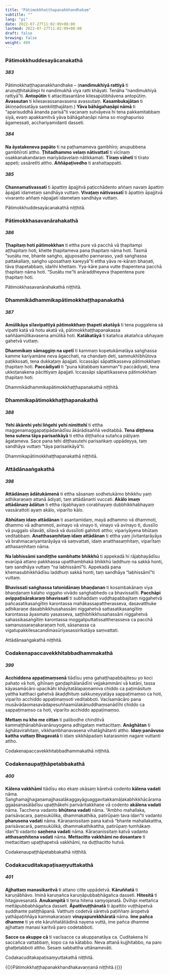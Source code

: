 ```yaml
---
title: "Pātimokkhaṭṭhapanakkhandhakaṃ"
subtitle: ""
lang: "pi"
date: 2022-07-27T11:02:09+08:00
lastmod: 2022-07-27T11:02:09+08:00
draft: false
brewing: false
weight: 409
---
```


### Pātimokkhuddesayācanakathā

##### 383

Pātimokkhaṭṭhapanakkhandhake – (**nandimukhiyā rattiyā** ti aruṇuṭṭhitakālepi hi nandimukhā viya ratti khāyati. Tenāha “nandimukhiyā rattiyā”ti. **Antopūtin** ti attacittasantāne kilesapūtibhāvena antopūtiṃ. **Avassutan** ti kilesavassanavasena avassutaṃ. **Kasambukajātan** ti ākiṇṇadosatāya saṃkiliṭṭhajātaṃ.) **Yāva bāhāgahaṇāpi nāmā** ti “aparisuddhā ānanda parisā”ti vacanaṃ sutvāyeva hi tena pakkamitabbaṃ siyā, evaṃ apakkamitvā yāva bāhāgahaṇāpi nāma so moghapuriso āgamessati, acchariyamidanti dasseti.

##### 384

**Na āyatakeneva papāto** ti na paṭhamameva gambhīro; anupubbena gambhīroti attho. **Ṭhitadhammo velaṃ nātivattatī** ti vīcīnaṃ osakkanakandaraṃ mariyādavelaṃ nātikkamati. **Tīraṃ vāhetī** ti tīrato appeti; ussāretīti attho. **Aññāpaṭivedho** ti arahattappatti.

##### 385

**Channamativassatī** ti āpattiṃ āpajjitvā paṭicchādento aññaṃ navaṃ āpattiṃ āpajjati idametaṃ sandhāya vuttaṃ. **Vivaṭaṃ nātivassatī** ti āpattiṃ āpajjitvā vivaranto aññaṃ nāpajjati idametaṃ sandhāya vuttaṃ.

<p class="text-center text-muted">Pātimokkhuddesayācanakathā niṭṭhitā.</p>

### Pātimokkhasavanārahakathā

##### 386

**Ṭhapitaṃ hoti pātimokkhan** ti ettha pure vā pacchā vā ṭhapitampi aṭṭhapitaṃ hoti, khette ṭhapitameva pana ṭhapitaṃ nāma hoti. Tasmā “suṇātu me, bhante saṅgho, ajjuposatho pannaraso, yadi saṅghassa pattakallaṃ, saṅgho uposathaṃ kareyyā”ti ettha yāva re-kāraṃ bhaṇati, tāva ṭhapetabbaṃ, idañhi khettaṃ. Yya-kāre pana vutte ṭhapentena pacchā ṭhapitaṃ nāma hoti. “Suṇātu me”ti anāraddheyeva ṭhapentena pure ṭhapitaṃ hoti.

<p class="text-center text-muted">Pātimokkhasavanārahakathā niṭṭhitā.</p>

### Dhammikādhammikapātimokkhaṭṭhapanakathā

##### 387

**Amūlikāya sīlavipattiyā pātimokkhaṃ ṭhapeti akatāyā** ti tena puggalena sā vipatti katā vā hotu akatā vā, pātimokkhaṭṭhapanakassa saññāamūlikavasena amūlikā hoti. **Katākatāyā** ti katañca akatañca ubhayaṃ gahetvā vuttaṃ.

**Dhammikaṃ sāmaggiṃ na upetī** ti kammaṃ kopetukāmatāya saṅghassa kamme karīyamāne neva āgacchati, na chandaṃ deti, sammukhībhūtova paṭikkosati, tena dukkaṭaṃ āpajjati. Iccassāpi sāpattikasseva pātimokkhaṃ ṭhapitaṃ hoti. **Paccādiyatī** ti “puna kātabbaṃ kamman”ti paccādiyati, tena ukkoṭanakena pācittiyaṃ āpajjati. Iccassāpi sāpattikasseva pātimokkhaṃ ṭhapitaṃ hoti.

<p class="text-center text-muted">Dhammikādhammikapātimokkhaṭṭhapanakathā niṭṭhitā.</p>

### Dhammikapātimokkhaṭṭhapanakathā

##### 388

**Yehi ākārehi yehi liṅgehi yehi nimittehī** ti ettha maggenamaggapaṭipādanādīsu ākārādisaññā veditabbā. **Tena diṭṭhena tena sutena tāya parisaṅkāyā** ti ettha diṭṭhañca sutañca pāḷiyaṃ āgatameva. Sace pana tehi diṭṭhasutehi parisaṅkaṃ uppādeyya, taṃ sandhāya vuttaṃ “tāya parisaṅkāyā”ti.

<p class="text-center text-muted">Dhammikapātimokkhaṭṭhapanakathā niṭṭhitā.</p>

### Attādānaaṅgakathā

##### 398

**Attādānaṃ ādātukāmenā** ti ettha sāsanaṃ sodhetukāmo bhikkhu yaṃ adhikaraṇaṃ attanā ādiyati, taṃ attādānanti vuccati. **Akālo imaṃ attādānaṃ ādātun** ti ettha rājabhayaṃ corabhayaṃ dubbhikkhabhayaṃ vassārattoti ayaṃ akālo, viparīto kālo.

**Abhūtaṃ idaṃ attādānan** ti asantamidaṃ, mayā adhammo vā dhammoti, dhammo vā adhammoti, avinayo vā vinayo ti, vinayo vā avinayo ti, dussīlo vā puggalo sīlavāti, sīlavā vā dussīloti gahitoti attho; vipariyāyena bhūtaṃ veditabbaṃ. **Anatthasaṃhitaṃ idaṃ attādānan** ti ettha yaṃ jīvitantarāyāya vā brahmacariyantarāyāya vā saṃvattati, idaṃ anatthasaṃhitaṃ, viparītaṃ atthasaṃhitaṃ nāma.

**Na labhissāmi sandiṭṭhe sambhatte bhikkhū** ti appekadā hi rājabhayādīsu evarūpā attano pakkhassa upatthambhakā bhikkhū laddhuṃ na sakkā honti, taṃ sandhāya vuttaṃ “na labhissāmī”ti. Appekadā pana khemasubhikkhādīsu laddhuṃ sakkā honti, taṃ sandhāya “labhissāmī”ti vuttaṃ.

**Bhavissati saṅghassa tatonidānaṃ bhaṇḍanan** ti kosambakānaṃ viya bhaṇḍanaṃ kalaho viggaho vivādo saṅghabhedo ca bhavissatīti. **Pacchāpi avippaṭisārakaraṃ bhavissatī** ti subhaddaṃ vuḍḍhapabbajitaṃ niggahetvā pañcasatikasaṅgītiṃ karontassa mahākassapattherasseva, dasavatthuke adhikaraṇe dasabhikkhusahassāni niggahetvā sattasatikasaṅgītiṃ karontassa āyasmato yasasseva, saṭṭhibhikkhusahassāni niggahetvā sahassikasaṅgītiṃ karontassa moggaliputtatissattherasseva ca pacchā samanussaraṇakaraṇaṃ hoti, sāsanassa ca vigatupakkilesacandimasūriyasassirikatāya saṃvattati.

<p class="text-center text-muted">Attādānaaṅgakathā niṭṭhitā.</p>

### Codakenapaccavekkhitabbadhammakathā

##### 399

**Acchiddena appaṭimaṃsenā** tiādīsu yena gahaṭṭhapabbajitesu yo koci pahaṭo vā hoti, gihīnaṃ gaṇḍaphālanādīni vejjakammāni vā katāni, tassa kāyasamācāro upacikāhi khāyitatālapaṇṇamiva chiddo ca paṭimāsituṃ yattha katthaci gahetvā ākaḍḍhituṃ sakkuṇeyyatāya sappaṭimaṃso ca hoti, viparīto acchiddo appaṭimaṃsoti veditabboti. Vacīsamācāro pana musāvādaomasavādapesuññaamūlakānuddhaṃsanādīhi chiddo ca sappaṭimaṃso ca hoti, viparīto acchiddo appaṭimaṃso.

**Mettaṃ nu kho me cittan** ti palibodhe chinditvā kammaṭṭhānabhāvanānuyogena adhigataṃ mettacittaṃ. **Anāghātan** ti āghātavirahitaṃ, vikkhambhanavasena vihatāghātanti attho. **Idaṃ panāvuso kattha vuttaṃ Bhagavatā** ti idaṃ sikkhāpadaṃ katarasmiṃ nagare vuttanti attho.

<p class="text-center text-muted">Codakenapaccavekkhitabbadhammakathā niṭṭhitā.</p>

### Codakenaupaṭṭhāpetabbakathā

##### 400

**Kālena vakkhāmī** tiādīsu eko ekaṃ okāsaṃ kāretvā codento **kālena vadati** nāma. Saṅghamajjhagaṇamajjhasalākaggayāguaggavitakkamāḷakabhikkhācāramaggaāsanasālādīsu upaṭṭhākehi parivāritakkhaṇe vā codento **akālena vadati** nāma. Tacchena vadanto **bhūtena vadati** nāma. “Ambho mahallaka, parisāvacara, paṃsukūlika, dhammakathika, patirūpaṃ tava idan”ti vadanto **pharusena vadati** nāma. Kāraṇanissitaṃ pana katvā “bhante mahallakattha, parisāvacarā, paṃsukūlikā, dhammakathikattha, patirūpaṃ tumhākaṃ idan”ti vadanto **saṇhena vadati** nāma. Kāraṇanissitaṃ katvā vadanto **atthasaṃhitena vadati** nāma. **Mettacitto vakkhāmi no dosantaro** ti mettacittaṃ upaṭṭhapetvā vakkhāmi, na duṭṭhacitto hutvā.

<p class="text-center text-muted">Codakenaupaṭṭhāpetabbakathā niṭṭhitā.</p>

### Codakacuditakapaṭisaṃyuttakathā

##### 401

**Ajjhattaṃ manasikaritvā** ti attano citte uppādetvā. **Kāruññatā** ti karuṇābhāvo. Iminā karuṇañca karuṇāpubbabhāgañca dasseti. **Hitesitā** ti hitagavesanatā. **Anukampitā** ti tena hitena saṃyojanatā. Dvīhipi mettañca mettāpubbabhāgañca dasseti. **Āpattivuṭṭhānatā** ti āpattito vuṭṭhāpetvā suddhante patiṭṭhāpanā. Vatthuṃ codetvā sāretvā paṭiññaṃ āropetvā yathāpaṭiññāya kammakaraṇaṃ **vinayapurekkhāratā** nāma. **Ime pañca dhamme** ti ye ete kāruññatātiādinā nayena vuttā, ime pañca dhamme ajjhattaṃ manasi karitvā paro codetabboti.

**Sacce ca akuppe cā** ti vacīsacce ca akuppanatāya ca. Cuditakena hi saccañca vattabbaṃ, kopo ca na kātabbo. Neva attanā kujjhitabbo, na paro ghaṭṭetabboti attho. Sesaṃ sabbattha uttānamevāti.

<p class="text-center text-muted">Codakacuditakapaṭisaṃyuttakathā niṭṭhitā.</p>

{{<eof>}}Pātimokkhaṭṭhapanakkhandhakavaṇṇanā niṭṭhitā.{{</eof>}}